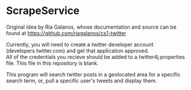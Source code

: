 # ScrapeService

Original idea by Ria Galanos, whose documentation and source can be found at
https://github.com/riagalanos/cs1-twitter


Currently, you will need to create a twitter developer account (developers.twitter.com) and get that application approved.  
All of the credentials you recieve should be added to a twitter4j.properties file.  This file in this repository is blank.

This program will search twitter posts in a geolocated area for a specific search term, or, pull a specific user's tweets and display them.

